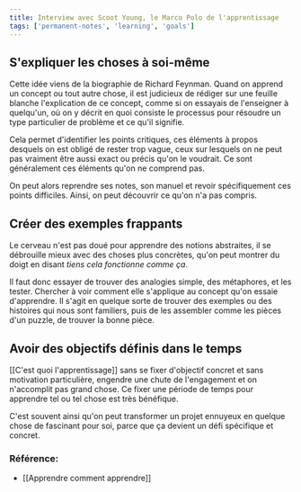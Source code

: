 ```yaml
---
title: Interview avec Scoot Young, le Marco Polo de l'apprentissage
tags: ['permanent-notes', 'learning', 'goals']
---
```


## S'expliquer les choses à soi-même
Cette idée viens de la biographie de Richard Feynman. Quand on apprend un concept ou tout autre chose, il est judicieux de rédiger sur une feuille blanche l'explication de ce concept, comme si on essayais de l'enseigner à quelqu'un, où on y décrit en quoi consiste le processus pour résoudre un type particulier de problème et ce qu'il signifie. 

Cela permet d'identifier les points critiques, ces éléments à propos desquels on est obligé de rester trop vague, ceux sur lesquels on ne peut pas vraiment être aussi exact ou précis qu'on le voudrait. Ce sont généralement ces éléments qu'on ne comprend pas. 

On peut alors reprendre ses notes, son manuel et revoir spécifiquement ces points difficiles. Ainsi, on peut découvrir ce qu'on n'a pas compris. 

## Créer des exemples frappants
Le cerveau n'est pas doué pour apprendre des notions abstraites, il se débrouille mieux avec des choses plus concrètes, qu'on peut montrer du doigt en disant _tiens cela fonctionne comme ça_. 

Il faut donc essayer de trouver des analogies simple, des métaphores, et les tester. Chercher à voir comment elle s'applique au concept qu'on essaie d'apprendre. Il s'agit en quelque sorte de trouver des exemples ou des histoires qui nous sont familiers, puis de les assembler comme les pièces d'un puzzle, de trouver la bonne pièce.

## Avoir des objectifs définis dans le temps
[[C'est quoi l'apprentissage]] sans se fixer d'objectif concret et sans motivation particulière, engendre une chute de l'engagement et on n'accomplit pas grand chose. Ce fixer une période de temps pour apprendre tel ou tel chose est très bénéfique. 

C'est souvent ainsi qu'on peut transformer un projet ennuyeux en quelque chose de fascinant pour soi, parce que ça devient un défi spécifique et concret. 


### Référence:
- [[Apprendre comment apprendre]]